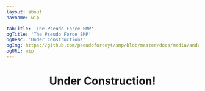 ```yaml
---
layout: about
navname: wip

tabTitle: 'The Pseudo Force SMP'
ogTitle: 'The Pseudo Force SMP'
ogDesc: 'Under Construction!'
ogImg: https://github.com/pseudoforceyt/smp/blob/master/docs/media/android-chrome-512x512.png?raw=true
ogURL: wip
---
```

<h1 align="center">
Under Construction!</h1>

